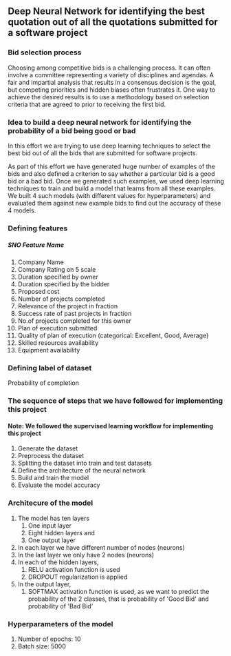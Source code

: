 ## Deep Neural Network for identifying the best quotation out of all the quotations submitted for a software project

### Bid selection process
Choosing among competitive bids is a challenging process. It can often involve a committee representing a variety of disciplines and agendas. A fair and impartial analysis that results in a consensus decision is the goal, but competing priorities and hidden biases often frustrates it. One way to achieve the desired results is to use a methodology based on selection criteria that are agreed to prior to receiving the first bid.

### Idea to build a deep neural network for identifying the probability of a bid being good or bad
In this effort we are trying to use deep learning techniques to select the best bid out of all the bids that are submitted for software projects.

As part of this effort we have generated huge number of examples of the bids and also defined a criterion to say whether a particular bid is a good bid or a bad bid. Once we generated such examples, we used deep learning techniques to train and build a model that learns from all these examples. We built 4 such models (with different values for hyperparameters) and evaluated them against new example bids to find out the accuracy of these 4 models.

### Defining features
##### SNO Feature Name
  1.  Company Name
  2.  Company Rating on 5 scale
  3.  Duration specified by owner
  4.  Duration specified by the bidder
  5.  Proposed cost
  6.  Number of projects completed
  7.  Relevance of the project in fraction
  8.  Success rate of past projects in fraction
  9.  No.of projects completed for this owner
  10. Plan of execution submitted
  11. Quality of plan of execution (categorical: Excellent, Good, Average)
  12. Skilled resources availability
  13. Equipment availability

### Defining label of dataset
Probability of completion

### The sequence of steps that we have followed for implementing this project
#### Note: We followed the supervised learning workflow for implementing this project
1. Generate the dataset
2. Preprocess the dataset
3. Splitting the dataset into train and test datasets
4. Define the architecture of the neural network
5. Build and train the model
6. Evaluate the model accuracy

### Architecure of the model
1. The model has ten layers
    1. One input layer
    2. Eight hidden layers and
    3. One output layer
2. In each layer we have different number of nodes (neurons)
3. In the last layer we only have 2 nodes (neurons)
4. In each of the hidden layers,
    1. RELU activation function is used
    2. DROPOUT regularization is applied
5. In the output layer,
    1. SOFTMAX activation function is used, as we want to predict the probability of the 2 classes, that is probability of 'Good Bid' and  probability of 'Bad Bid'

### Hyperparameters of the model
1. Number of epochs: 10
2. Batch size: 5000

